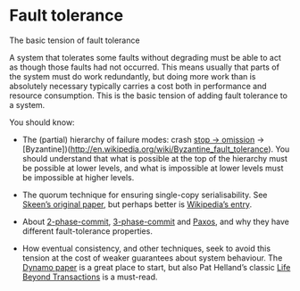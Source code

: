 # Fault tolerance


The basic tension of fault tolerance

A system that tolerates some faults without degrading must be able to act as though those faults had not occurred. This means usually that parts of the system must do work redundantly, but doing more work than is absolutely necessary typically carries a cost both in performance and resource consumption. This is the basic tension of adding fault tolerance to a system.

You should know:


* The (partial) hierarchy of failure modes: crash [stop -> omission](http://www.liafa.jussieu.fr/~cd/rech/disc07.pdf) -> [Byzantine])(http://en.wikipedia.org/wiki/Byzantine_fault_tolerance). You should understand that what is possible at the top of the hierarchy must be possible at lower levels, and what is impossible at lower levels must be impossible at higher levels.


* The quorum technique for ensuring single-copy serialisability. See [Skeen’s original paper](https://ecommons.library.cornell.edu/bitstream/1813/6323/1/82-483.pdf), but perhaps better is [Wikipedia’s entry](http://en.wikipedia.org/wiki/Quorum_(distributed_computing)).

* About [2-phase-commit](http://the-paper-trail.org/blog/consensus-protocols-two-phase-commit/), [3-phase-commit](http://the-paper-trail.org/blog/consensus-protocols-three-phase-commit/) and [Paxos](http://the-paper-trail.org/blog/consensus-protocols-paxos/), and why they have different fault-tolerance properties.

* How eventual consistency, and other techniques, seek to avoid this tension at the cost of weaker guarantees about system behaviour. The [Dynamo paper](http://www.allthingsdistributed.com/files/amazon-dynamo-sosp2007.pdf) is a great place to start, but also Pat Helland’s classic [Life Beyond Transactions](http://www.ics.uci.edu/~cs223/papers/cidr07p15.pdf) is a must-read.
